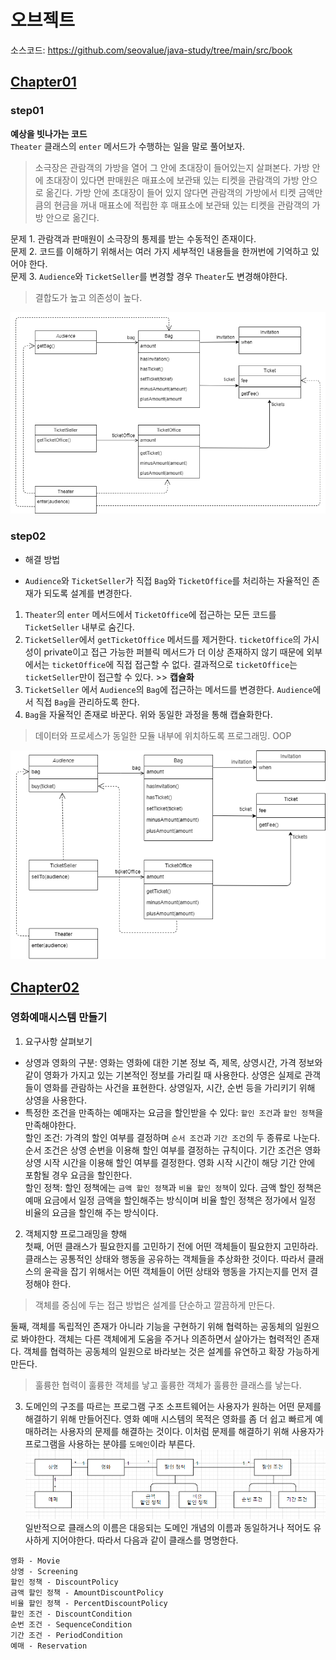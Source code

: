 # 오브젝트
소스코드: https://github.com/seovalue/java-study/tree/main/src/book

## [Chapter01](https://github.com/seovalue/java-study/tree/main/src/book/chapter01)
### step01
**예상을 빗나가는 코드**  
`Theater` 클래스의 `enter` 메서드가 수행하는 일을 말로 풀어보자.  
> 소극장은 관람객의 가방을 열어 그 안에 초대장이 들어있는지 살펴본다. 가방 안에 초대장이 있다면 판매원은
>매표소에 보관돼 있는 티켓을 관람객의 가방 안으로 옮긴다. 가방 안에 초대장이 들어 있지 않다면 관람객의 가방에서
>티켓 금액만큼의 현금을 꺼내 매표소에 적립한 후 매표소에 보관돼 있는 티켓을 관람객의 가방 안으로 옮긴다.  

문제 1. 관람객과 판매원이 소극장의 통제를 받는 수동적인 존재이다.  
문제 2. 코드를 이해하기 위해서는 여러 가지 세부적인 내용들을 한꺼번에 기억하고 있어야 한다.  
문제 3. `Audience`와 `TicketSeller`를 변경할 경우 `Theater`도 변경해야한다.

> 결합도가 높고 의존성이 높다.

![](img/너무%20많은%20클래스에%20의존하는%20Theater.png)  

### step02
* 해결 방법  
- `Audience`와 `TicketSeller`가 직접 `Bag`와 `TicketOffice`를 처리하는 자율적인 존재가 되도록 설계를 변경한다.  
1. `Theater`의 `enter` 메서드에서 `TicketOffice`에 접근하는 모든 코드를 `TicketSeller` 내부로 숨긴다.
2. `TicketSeller`에서 `getTicketOffice` 메서드를 제거한다. `ticketOffice`의 가시성이 private이고 접근 가능한 퍼블릭 메서드가 더 이상 존재하지 않기 때문에 
외부에서는 `ticketOffice`에 직접 접근할 수 없다. 결과적으로 `ticketOffice`는 `ticketSeller`만이 접근할 수 있다.  >> **캡슐화**  
3. `TicketSeller` 에서 `Audience`의 `Bag`에 접근하는 메서드를 변경한다. `Audience`에서 직접 `Bag`을 관리하도록 한다.  
4. `Bag`을 자율적인 존재로 바꾼다. 위와 동일한 과정을 통해 캡슐화한다.

> 데이터와 프로세스가 동일한 모듈 내부에 위치하도록 프로그래밍. OOP

![](img/step02.png)  

## [Chapter02](https://github.com/seovalue/java-study/tree/main/src/book/chapter02)
### 영화예매시스템 만들기
1. 요구사항 살펴보기  
- 상영과 영화의 구분: 영화는 영화에 대한 기본 정보 즉, 제목, 상영시간, 가격 정보와 같이 영화가 가지고 있는 기본적인 정보를 가리킬 때 사용한다.
 상영은 실제로 관객들이 영화를 관람하는 사건을 표현한다. 상영일자, 시간, 순번 등을 가리키기 위해 상영을 사용한다.  
- 특정한 조건을 만족하는 예매자는 요금을 할인받을 수 있다: `할인 조건`과 `할인 정책`을 만족해야한다.  
    할인 조건: 가격의 할인 여부를 결정하며 `순서 조건`과 `기간 조건`의 두 종류로 나눈다. 순서 조건은 상영 순번을 이용해 할인 여부를 결정하는 규칙이다. 
    기간 조건은 영화 상영 시작 시간을 이용해 할인 여부를 결정한다. 영화 시작 시간이 해당 기간 안에 포함될 경우 요금을 할인한다.  
    할인 정책: 할인 정책에는 `금액 할인 정책`과 `비율 할인 정책`이 있다. 금액 할인 정책은 예매 요금에서 일정 금액을 할인해주는 방식이며 비율 할인 정책은 
    정가에서 일정 비율의 요금을 할인해 주는 방식이다.  
    
2. 객체지향 프로그래밍을 향해  
첫째, 어떤 클래스가 필요한지를 고민하기 전에 어떤 객체들이 필요한지 고민하라. 클래스는 공통적인 상태와 행동을 공유하는 객체들을 추상화한 것이다. 따라서 클래스의 
윤곽을 잡기 위해서는 어떤 객체들이 어떤 상태와 행동을 가지는지를 먼저 결정해야 한다. 
> 객체를 중심에 두는 접근 방법은 설계를 단순하고 깔끔하게 만든다.
  
둘째, 객체를 독립적인 존재가 아니라 기능을 구현하기 위해 협력하는 공동체의 일원으로 봐야한다. 객체는 다른 객체에게 도움을 주거나 의존하면서 살아가는 협력적인 존재다. 객체를 
협력하는 공동체의 일원으로 바라보는 것은 설계를 유연하고 확장 가능하게 만든다. 
> 훌륭한 협력이 훌륭한 객체를 낳고 훌륭한 객체가 훌륭한 클래스를 낳는다.  
  
3. 도메인의 구조를 따르는 프로그램 구조
소프트웨어는 사용자가 원하는 어떤 문제를 해결하기 위해 만들어진다. 영화 예매 시스템의 목적은 영화를 좀 더 쉽고 빠르게 예매하려는 사용자의 문제를 해결하는 것이다. 이처럼 문제를 해결하기 위해 사용자가 프로그램을 사용하는 분야를 
`도메인`이라 부른다.
![](./img/도메인을%20구성하는%20타입들의%20구조.PNG)  
일반적으로 클래스의 이름은 대응되는 도메인 개념의 이름과 동일하거나 적어도 유사하게 지어야한다. 따라서 다음과 같이 클래스를 명명한다.  
```
영화 - Movie
상영 - Screening
할인 정책 - DiscountPolicy
금액 할인 정책 - AmountDiscountPolicy
비율 할인 정책 - PercentDiscountPolicy
할인 조건 - DiscountCondition
순번 조건 - SequenceCondition
기간 조건 - PeriodCondition
예매 - Reservation
```


